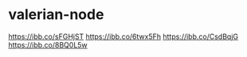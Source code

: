 # valerian-node
https://ibb.co/sFGHjST
https://ibb.co/6twx5Fh
https://ibb.co/CsdBqjG
https://ibb.co/8BQ0L5w


